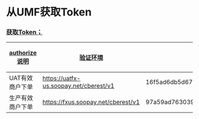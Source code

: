 # 从UMF获取Token

### [获取Token；](- "authorize and get token")
| [authorize][][说明](- "c:example")	| [验证环境][uri] 											 | [商户的授信密钥][client_secret] 					| [请求地址][client_id] 		  							| [验证认证结果][ret_code]	|
| ---------------                     | -------------   											 | -------------       											| ---------------     											| ---------------   			|
| UAT有效商户下单                        | https://uatfx-us.soopay.net/cberest/v1|16f5ad6db5d67ca6edb0cdbe713a632026723456|7ddb69c8ff5554701445f83891c2679c5d257df| 0000          					|
| 生产有效商户下单                				| https://fxus.soopay.net/cberest/v1|97a59ad7630390314e679f736723a2cc5755ed9f|ef688da56871f8df06e82a0fccd3dd658cbc6f54| 0000   				|

[authorize]: - "#result = authorize(#uri,#client_secret,#client_id)"
[uri]: - "#uri"
[client_secret]: - "#client_secret"
[client_id]: - "#client_id"
[ret_code]:  - "?=#result.meta.retCode"